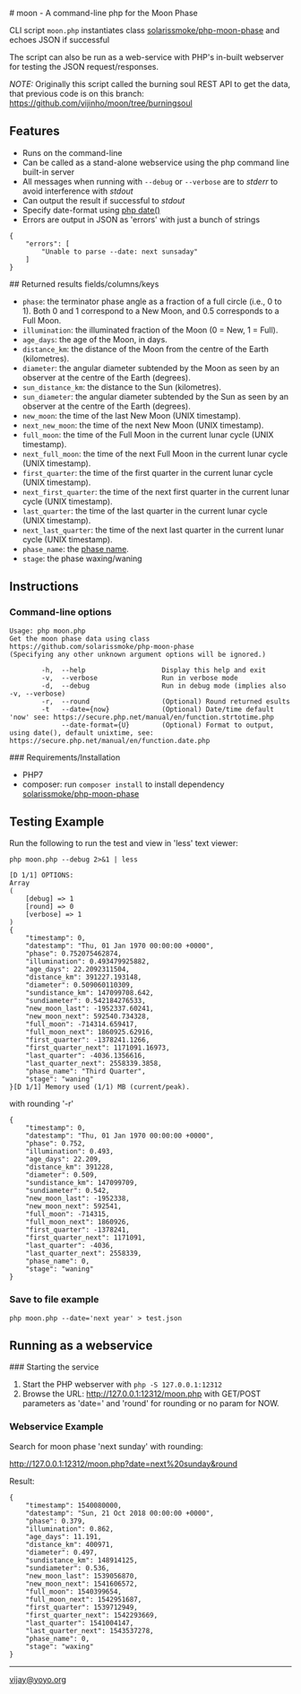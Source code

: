 # moon - A command-line php for the Moon Phase

CLI script `moon.php` instantiates class [solarissmoke/php-moon-phase](https://github.com/solarissmoke/php-moon-phase) and echoes JSON if successful

The script can also be run as a web-service with PHP's in-built webserver for testing the JSON request/responses.

*NOTE:* Originally this script called the burning soul REST API to get the data, that
previous code is on this branch: https://github.com/vijinho/moon/tree/burningsoul

## Features

- Runs on the command-line
- Can be called as a stand-alone webservice using the php command line built-in server
- All messages when running with `--debug` or `--verbose` are to *stderr* to avoid interference with *stdout*
- Can output the result if successful to *stdout*
- Specify date-format using [php date()](https://secure.php.net/manual/en/function.date.php)
- Errors are output in JSON as 'errors' with just a bunch of strings

```
{
    "errors": [
        "Unable to parse --date: next sunsaday"
    ]
}
```

## Returned results fields/columns/keys

 - `phase`: the terminator phase angle as a fraction of a full circle (i.e., 0 to 1). Both 0 and 1 correspond to a New Moon, and 0.5 corresponds to a Full Moon.
 - `illumination`: the illuminated fraction of the Moon (0 = New, 1 = Full).
 - `age_days`: the age of the Moon, in days.
 - `distance_km`: the distance of the Moon from the centre of the Earth (kilometres).
 - `diameter`: the angular diameter subtended by the Moon as seen by an observer at the centre of the Earth (degrees).
 - `sun_distance_km`: the distance to the Sun (kilometres).
 - `sun_diameter`: the angular diameter subtended by the Sun as seen by an observer at the centre of the Earth (degrees).
 - `new_moon`: the time of the last New Moon (UNIX timestamp).
 - `next_new_moon`: the time of the next New Moon (UNIX timestamp).
 - `full_moon`: the time of the Full Moon in the current lunar cycle (UNIX timestamp).
 - `next_full_moon`: the time of the next Full Moon in the current lunar cycle (UNIX timestamp).
 - `first_quarter`: the time of the first quarter in the current lunar cycle (UNIX timestamp).
 - `next_first_quarter`: the time of the next first quarter in the current lunar cycle (UNIX timestamp).
 - `last_quarter`: the time of the last quarter in the current lunar cycle (UNIX timestamp).
 - `next_last_quarter`: the time of the next last quarter in the current lunar cycle (UNIX timestamp).
 - `phase_name`: the [phase name](http://aa.usno.navy.mil/faq/docs/moon_phases.php).
 - `stage`: the phase waxing/waning

## Instructions

### Command-line options

```
Usage: php moon.php
Get the moon phase data using class https://github.com/solarissmoke/php-moon-phase
(Specifying any other unknown argument options will be ignored.)

        -h,  --help                   Display this help and exit
        -v,  --verbose                Run in verbose mode
        -d,  --debug                  Run in debug mode (implies also -v, --verbose)
        -r,  --round                  (Optional) Round returned esults
        -t   --date={now}             (Optional) Date/time default 'now' see: https://secure.php.net/manual/en/function.strtotime.php
             --date-format={U}        (Optional) Format to output, using date(), default unixtime, see: https://secure.php.net/manual/en/function.date.php
 ```

### Requirements/Installation

- PHP7
- composer: run `composer install` to install dependency [solarissmoke/php-moon-phase](https://github.com/solarissmoke/php-moon-phase)

## Testing Example

Run the following to run the test and view in 'less' text viewer:

`php moon.php --debug 2>&1 | less`

```
[D 1/1] OPTIONS:
Array
(
    [debug] => 1
    [round] => 0
    [verbose] => 1
)
{
    "timestamp": 0,
    "datestamp": "Thu, 01 Jan 1970 00:00:00 +0000",
    "phase": 0.752075462874,
    "illumination": 0.493479925882,
    "age_days": 22.2092311504,
    "distance_km": 391227.193148,
    "diameter": 0.509060110309,
    "sundistance_km": 147099708.642,
    "sundiameter": 0.542184276533,
    "new_moon_last": -1952337.60241,
    "new_moon_next": 592540.734328,
    "full_moon": -714314.659417,
    "full_moon_next": 1860925.62916,
    "first_quarter": -1378241.1266,
    "first_quarter_next": 1171091.16973,
    "last_quarter": -4036.1356616,
    "last_quarter_next": 2558339.3858,
    "phase_name": "Third Quarter",
    "stage": "waning"
}[D 1/1] Memory used (1/1) MB (current/peak).
```

with rounding '-r'

```
{
    "timestamp": 0,
    "datestamp": "Thu, 01 Jan 1970 00:00:00 +0000",
    "phase": 0.752,
    "illumination": 0.493,
    "age_days": 22.209,
    "distance_km": 391228,
    "diameter": 0.509,
    "sundistance_km": 147099709,
    "sundiameter": 0.542,
    "new_moon_last": -1952338,
    "new_moon_next": 592541,
    "full_moon": -714315,
    "full_moon_next": 1860926,
    "first_quarter": -1378241,
    "first_quarter_next": 1171091,
    "last_quarter": -4036,
    "last_quarter_next": 2558339,
    "phase_name": 0,
    "stage": "waning"
}
```

### Save to file example

`php moon.php --date='next year' > test.json`

## Running as a webservice

### Starting the service

1. Start the PHP webserver with `php -S 127.0.0.1:12312`
2. Browse the URL: http://127.0.0.1:12312/moon.php with GET/POST parameters as 'date=<UNIX TIMESTAMP>'  and 'round' for rounding or no param for NOW.

### Webservice Example

Search for moon phase 'next sunday' with rounding:

http://127.0.0.1:12312/moon.php?date=next%20sunday&round

Result:

```
{
    "timestamp": 1540080000,
    "datestamp": "Sun, 21 Oct 2018 00:00:00 +0000",
    "phase": 0.379,
    "illumination": 0.862,
    "age_days": 11.191,
    "distance_km": 400971,
    "diameter": 0.497,
    "sundistance_km": 148914125,
    "sundiameter": 0.536,
    "new_moon_last": 1539056870,
    "new_moon_next": 1541606572,
    "full_moon": 1540399654,
    "full_moon_next": 1542951687,
    "first_quarter": 1539712949,
    "first_quarter_next": 1542293669,
    "last_quarter": 1541004147,
    "last_quarter_next": 1543537278,
    "phase_name": 0,
    "stage": "waxing"
}
```

----
vijay@yoyo.org
